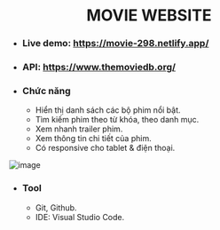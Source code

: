   <h1 align="center"><b>MOVIE WEBSITE</b></h1>

  - ### Live demo: https://movie-298.netlify.app/
  - ### API: https://www.themoviedb.org/
  
  - ### Chức năng   
    - Hiển thị danh sách các bộ phim nổi bật.
    - Tìm kiếm phim theo từ khóa, theo danh mục.
    - Xem nhanh trailer phim.
    - Xem thông tin chi tiết của phim.
    - Có responsive cho tablet & điện thoại.

![image](https://user-images.githubusercontent.com/67097279/188563039-b7c4a36b-9d68-42db-ab18-4155693259e4.png)

  - ### Tool
    - Git, Github.
    - IDE: Visual Studio Code.
